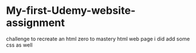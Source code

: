 # My-first-Udemy-website-assignment
challenge to recreate  an html zero to mastery html web page i did add some css as well
